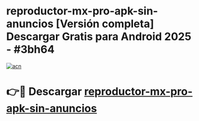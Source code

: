# reproductor-mx-pro-apk-sin-anuncios  [Versión completa] Descargar Gratis para Android 2025 - #3bh64

[![acn](https://github.com/user-attachments/assets/0f9c940e-d8b0-45ae-aac7-cd30a18b3e1c)](https://apps.freeplayer.one?title=reproductor-mx-pro-apk-sin-anuncios&ref=9F)

# 👉🔴 Descargar [reproductor-mx-pro-apk-sin-anuncios](https://apps.freeplayer.one?title=reproductor-mx-pro-apk-sin-anuncios&ref=9F)